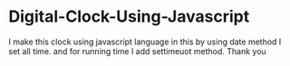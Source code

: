 # Digital-Clock-Using-Javascript
I make this clock using javascript language 
in this by using date method I set all time.
and for running time I add settimeuot method.
Thank you

